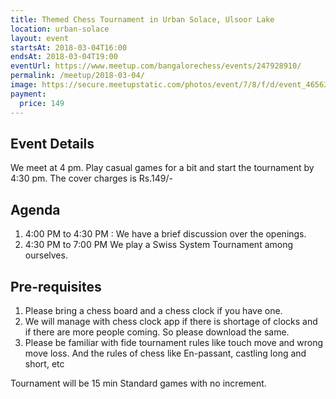 ```yaml
---
title: Themed Chess Tournament in Urban Solace, Ulsoor Lake
location: urban-solace
layout: event
startsAt: 2018-03-04T16:00
endsAt: 2018-03-04T19:00
eventUrl: https://www.meetup.com/bangalorechess/events/247928910/
permalink: /meetup/2018-03-04/
image: https://secure.meetupstatic.com/photos/event/7/8/f/d/event_465630973.jpeg
payment:
  price: 149
---
```

## Event Details
We meet at 4 pm. Play casual games for a bit and start the tournament by 4:30 pm. The cover charges is Rs.149/-

## Agenda
1. 4:00 PM to 4:30 PM : We have a brief discussion over the openings.
1. 4:30 PM to 7:00 PM We play a Swiss System Tournament among ourselves.

## Pre-requisites
1. Please bring a chess board and a chess clock if you have one.
1. We will manage with chess clock app if there is shortage of clocks and if there are more people coming. So please download the same.
1. Please be familiar with fide tournament rules like touch move and wrong move loss. And the rules of chess like En-passant, castling long and short, etc

Tournament will be 15 min Standard games with no increment.